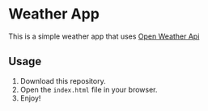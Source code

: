 # Weather App

This is a simple weather app that uses [Open Weather Api](https://openweathermap.org/api)

## Usage
  1. Download this repository.
  2. Open the `index.html` file in your browser.
  3. Enjoy!

